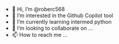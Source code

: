 - 👋 Hi, I’m @roberc568
- 👀 I’m interested in the Github Copilot tool
- 🌱 I’m currently learning intermed python
- 💞️ I’m looking to collaborate on ...
- 📫 How to reach me ...

<!---
roberc568/roberc568 is a ✨ special ✨ repository because its `README.md` (this file) appears on your GitHub profile.
You can click the Preview link to take a look at your changes.
--->
